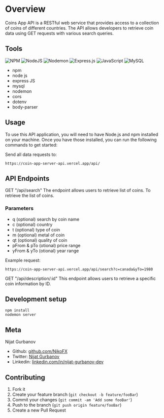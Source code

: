 # Overview
Coins App API is a RESTful web service that provides access to a collection of coins of different countries. The API allows developers to retrieve coin data using GET requests with various search queries.

## Tools
![NPM](https://img.shields.io/badge/NPM-%23CB3837.svg?style=for-the-badge&logo=npm&logoColor=white)
![NodeJS](https://img.shields.io/badge/node.js-6DA55F?style=for-the-badge&logo=node.js&logoColor=white)
![Nodemon](https://img.shields.io/badge/NODEMON-%23323330.svg?style=for-the-badge&logo=nodemon&logoColor=%BBDEAD)
![Express.js](https://img.shields.io/badge/express.js-%23404d59.svg?style=for-the-badge&logo=express&logoColor=%2361DAFB)
![JavaScript](https://img.shields.io/badge/javascript-%23323330.svg?style=for-the-badge&logo=javascript&logoColor=%23F7DF1E)
![MySQL](https://img.shields.io/badge/mysql-%2300f.svg?style=for-the-badge&logo=mysql&logoColor=white)

- npm
- node js
- express JS
- mysql
- nodemon
- cors
- dotenv
- body-parser

## Usage
To use this API application, you will need to have Node.js and npm installed on your machine. Once you have those installed, you can run the following commands to get started:

Send all data requests to:
```
https://coin-app-server-api.vercel.app/api/
```

## API Endpoints

GET "/api/search"
The endpoint allows users to retrieve list of coins. To retrieve the list of coins.

### Parameters 

- q (optional) search by coin name
- c (optional) country
- t (optional) type of coin
- m (optional) metal of coin
- qt (optional) quality of coin
- pFrom & pTo (otional) price range
- yFrom & yTo (otional) year range


Example request:
```
https://coin-app-server-api.vercel.app/api/search?c=canada&yTo=1980
```

GET "/api/description/:id"
This endpoint allows users to retrieve a specific coin information by ID.


## Development setup

```
npm install
nodemon server
```

## Meta

 Nijat Gurbanov

- Github: [github.com/NikoFX](https://github.com/NikoFX)
- Twitter: [Nijat Gurbanov](https://twitter.com/)
- Linkedin: [linkedin.com/in/nijat-gurbanov-dev](https://www.linkedin.com/in/nijat-gurbanov-dev/)

## Contributing

1. Fork it
2. Create your feature branch (`git checkout -b feature/fooBar`)
3. Commit your changes (`git commit -am 'Add some fooBar'`)
4. Push to the branch (`git push origin feature/fooBar`)
5. Create a new Pull Request
